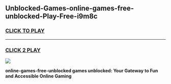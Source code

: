 
## Unblocked-Games-online-games-free-unblocked-Play-Free-i9m8c
<h3>
<a href="https://premium76.site?title=online-games-free-unblocked&ref=20A">CLICK TO PLAY</a></h3>
<hr>

<h3>
<a href="https://premium76.site?title=online-games-free-unblocked&ref=20A">CLICK 2 PLAY</a>
  
</h3>

<a href="https://premium76.site?title=online-games-free-unblocked&ref=20A"><img src="https://clearcache.store/games.png"></a>


**online-games-free-unblocked games unblocked: Your Gateway to Fun and Accessible Online Gaming**
